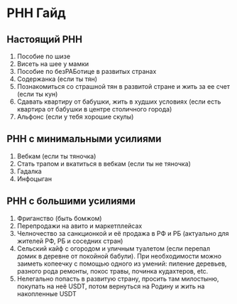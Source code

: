 # РНН Гайд

## Настоящий РНН

1. Пособие по шизе
2. Висеть на шее у мамки
3. Пособие по безРАБотице в развитых странах
4. Содержанка (если ты тян)
5. Познакомиться со страшной тян в развитой стране и жить за ее счет (если ты кун)
6. Сдавать квартиру от бабушки, жить в худших условиях (если есть квартира от бабушки в центре столичного города)
7. Альфонс (если у тебя хорошие скулы)

## РНН с минимальными усилиями

1. Вебкам (если ты тяночка)
2. Стать трапом и вкатиться в вебкам (если ты не тяночка)
3. Гадалка
4. Инфоцыган

## РНН с большими усилиями

1. Фриганство (быть бомжом)
2. Перепродажи на авито и маркетплейсах
3. Челночество за санкционкой и её продажа в РФ и РБ (актуально для жителей РФ, РБ и соседних стран)
4. Сельский кайф с огородом и уличным туалетом (если перепал домик в деревне от покойной бабули). При необходимости можно заиметь копеечку с помощью одного из умений: пиление деревьев, разного рода ремонты, покос травы, починка кудахтеров, etc.
5. Нелегально попасть в развитую страну, просить там милостыню, покупать на неё USDT, потом вернуться на Родину и жить на накопленные USDT
